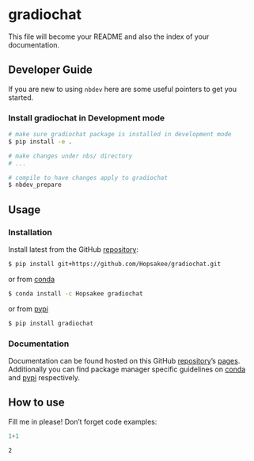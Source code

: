 # gradiochat


<!-- WARNING: THIS FILE WAS AUTOGENERATED! DO NOT EDIT! -->

This file will become your README and also the index of your
documentation.

## Developer Guide

If you are new to using `nbdev` here are some useful pointers to get you
started.

### Install gradiochat in Development mode

``` sh
# make sure gradiochat package is installed in development mode
$ pip install -e .

# make changes under nbs/ directory
# ...

# compile to have changes apply to gradiochat
$ nbdev_prepare
```

## Usage

### Installation

Install latest from the GitHub
[repository](https://github.com/Hopsakee/gradiochat):

``` sh
$ pip install git+https://github.com/Hopsakee/gradiochat.git
```

or from [conda](https://anaconda.org/Hopsakee/gradiochat)

``` sh
$ conda install -c Hopsakee gradiochat
```

or from [pypi](https://pypi.org/project/gradiochat/)

``` sh
$ pip install gradiochat
```

### Documentation

Documentation can be found hosted on this GitHub
[repository](https://github.com/Hopsakee/gradiochat)’s
[pages](https://Hopsakee.github.io/gradiochat/). Additionally you can
find package manager specific guidelines on
[conda](https://anaconda.org/Hopsakee/gradiochat) and
[pypi](https://pypi.org/project/gradiochat/) respectively.

## How to use

Fill me in please! Don’t forget code examples:

``` python
1+1
```

    2
